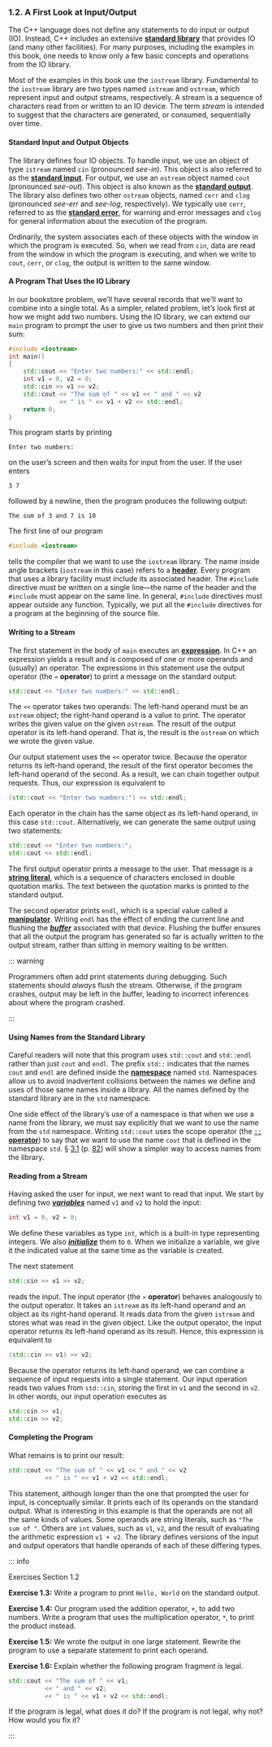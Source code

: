 <h3 id="filepos136281">1.2. A First Look at Input/Output</h3>
<p>The C++ language does not define any statements to do input or output (IO). Instead, C++ includes an extensive <strong><a href="018-defined_terms.html#filepos267297" id="filepos136536">standard library</a></strong> that provides IO (and many other facilities). For many purposes, including the examples in this book, one needs to know only a few basic concepts and operations from the IO library.</p>
<p>Most of the examples in this book use the <code>iostream</code> library. Fundamental to the <code>iostream</code> library are two types named <code>istream</code> and <code>ostream</code>, which represent input and output streams, respectively. A stream is a sequence of characters read from or written to an IO device. The term <em>stream</em> is intended to suggest that the characters are generated, or consumed, sequentially over time.</p>
<h4><a id="filepos137881"></a>Standard Input and Output Objects</h4>
<p>The library defines four IO objects. To handle input, we use an object of type <code>istream</code> named <code>cin</code> (pronounced <em>see-in</em>). This object is also referred to as the <strong><a href="018-defined_terms.html#filepos267042" id="filepos138401">standard input</a></strong>. For output, we use an <code>ostream</code> object named <code>cout</code> (pronounced <em>see-out</em>). This object is also known as the <strong><a href="018-defined_terms.html#filepos267962" id="filepos138826">standard output</a></strong>. The library also defines two other <code>ostream</code> objects, named <code>cerr</code> and <code>clog</code> (pronounced <em>see-err</em> and <em>see-log</em>, respectively). We typically use <code>cerr</code>, referred to as the <strong><a href="018-defined_terms.html#filepos266714" id="filepos139556">standard error</a></strong>, for warning and error messages and <code>clog</code> for general information about the execution of the program.</p>
<p>Ordinarily, the system associates each of these objects with the window in which the program is executed. So, when we read from <code>cin</code>, data are read from the window in which the program is executing, and when we write to <code>cout</code>, <code>cerr</code>, or <code>clog</code>, the output is written to the same window.</p>
<h4>A Program That Uses the IO Library</h4>
<p>In our bookstore problem, we’ll have several records that we’ll want to combine into a single total. As a simpler, related problem, let’s look first at how we might add two numbers. Using the IO library, we can extend our <code>main</code> program to prompt the user to give us two numbers and then print their sum:</p>

```c++
#include <iostream>
int main()
{
    std::cout << "Enter two numbers:" << std::endl;
    int v1 = 0, v2 = 0;
    std::cin >> v1 >> v2;
    std::cout << "The sum of " << v1 << " and " << v2
              << " is " << v1 + v2 << std::endl;
    return 0;
}
```

<p>This program starts by printing</p>

```
Enter two numbers:
```

<p>on the user’s screen and then waits for input from the user. If the user enters</p>

```
3 7
```

<p>followed by a newline, then the program produces the following output:</p>

```
The sum of 3 and 7 is 10
```

<p>The first line of our program</p>

```c++
#include <iostream>
```

<p>tells the compiler that we want to use the <code>iostream</code> library. The name inside angle brackets (<code>iostream</code> in this case) refers to a <strong><a href="018-defined_terms.html#filepos262368" id="filepos143359">header</a></strong>. Every program that uses a library facility must include its associated header. The <code>#include</code> directive <a id="filepos143585"></a>must be written on a single line—the name of the header and the <code>#include</code> must appear on the same line. In general, <code>#include</code> directives must appear outside any function. Typically, we put all the <code>#include</code> directives for a program at the beginning of the source file.</p>
<h4>Writing to a Stream</h4>
<p>The first statement in the body of <code>main</code> executes an <strong><a href="018-defined_terms.html#filepos260662" id="filepos144324">expression</a></strong>. In C++ an expression yields a result and is composed of one or more operands and (usually) an operator. The expressions in this statement use the output operator (the <code>«</code>
<strong>operator</strong>) to print a message on the standard output:</p>

```c++
std::cout << "Enter two numbers:" << std::endl;
```

<p>The <code>&lt;&lt;</code> operator takes two operands: The left-hand operand must be an <code>ostream</code> object; the right-hand operand is a value to print. The operator writes the given value on the given <code>ostream</code>. The result of the output operator is its left-hand operand. That is, the result is the <code>ostream</code> on which we wrote the given value.</p>
<p>Our output statement uses the <code>&lt;&lt;</code> operator twice. Because the operator returns its left-hand operand, the result of the first operator becomes the left-hand operand of the second. As a result, we can chain together output requests. Thus, our expression is equivalent to</p>

```c++
(std::cout << "Enter two numbers:") << std::endl;
```

<p>Each operator in the chain has the same object as its left-hand operand, in this case <code>std::cout</code>. Alternatively, we can generate the same output using two statements:</p>

```c++
std::cout << "Enter two numbers:";
std::cout << std::endl;
```

<p>The first output operator prints a message to the user. That message is a <strong><a href="018-defined_terms.html#filepos269356" id="filepos147298">string literal</a></strong>, which is a sequence of characters enclosed in double quotation marks. The text between the quotation marks is printed to the standard output.</p>
<p>The second operator prints <code>endl</code>, which is a special value called a <strong><a href="018-defined_terms.html#filepos264529" id="filepos147711">manipulator</a></strong>. Writing <code>endl</code> has the effect of ending the current line and flushing the <em><strong><a href="018-defined_terms.html#filepos255088" id="filepos147924">buffer</a></strong></em> associated with that device. Flushing the buffer ensures that all the output the program has generated so far is actually written to the output stream, rather than sitting in memory waiting to be written.</p>

::: warning
<p>Programmers often add print statements during debugging. Such statements should <em>always</em> flush the stream. Otherwise, if the program crashes, output may be left in the buffer, leading to incorrect inferences about where the program crashed.</p>
:::

<h4>Using Names from the Standard Library</h4>
<p>Careful readers will note that this program uses <code>std::cout</code> and <code>std::endl</code> rather than just <code>cout</code> and <code>endl</code>. The prefix <code>std::</code> indicates that the names <code>cout</code> and <code>endl</code> are defined inside the <strong><a href="018-defined_terms.html#filepos265339" id="filepos149573">namespace</a></strong> named <code>std</code>. Namespaces allow us to <a id="filepos149843"></a>avoid inadvertent collisions between the names we define and uses of those same names inside a library. All the names defined by the standard library are in the <code>std</code> namespace.</p>
<p>One side effect of the library’s use of a namespace is that when we use a name from the library, we must say explicitly that we want to use the name from the <code>std</code> namespace. Writing <code>std::cout</code> uses the scope operator (the <a href="018-defined_terms.html#filepos272932" id="filepos150506"><code>::</code>
<strong>operator</strong></a>) to say that we want to use the name <code>cout</code> that is defined in the namespace <code>std</code>. § <a href="030-3.1._namespace_using_declarations.html#filepos638596">3.1</a> (p. <a href="030-3.1._namespace_using_declarations.html#filepos638596">82</a>) will show a simpler way to access names from the library.</p>
<h4>Reading from a Stream</h4>
<p>Having asked the user for input, we next want to read that input. We start by defining two <em><strong><a href="018-defined_terms.html#filepos270220" id="filepos151299">variables</a></strong></em> named <code>v1</code> and <code>v2</code> to hold the input:</p>

```c++
int v1 = 0, v2 = 0;
```

<p>We define these variables as type <code>int</code>, which is a built-in type representing integers. We also <em><strong><a href="018-defined_terms.html#filepos263223" id="filepos151916">initialize</a></strong></em> them to <code>0</code>. When we initialize a variable, we give it the indicated value at the same time as the variable is created.</p>
<p>The next statement</p>

```c++
std::cin >> v1 >> v2;
```

<p>reads the input. The input operator (the <code>»</code>
<strong>operator</strong>) behaves analogously to the output operator. It takes an <code>istream</code> as its left-hand operand and an object as its right-hand operand. It reads data from the given <code>istream</code> and stores what was read in the given object. Like the output operator, the input operator returns its left-hand operand as its result. Hence, this expression is equivalent to</p>

```c++
(std::cin >> v1) >> v2;
```

<p>Because the operator returns its left-hand operand, we can combine a sequence of input requests into a single statement. Our input operation reads two values from <code>std::cin</code>, storing the first in <code>v1</code> and the second in <code>v2</code>. In other words, our input operation executes as</p>

```c++
std::cin >> v1;
std::cin >> v2;
```

<h4>Completing the Program</h4>
<p>What remains is to print our result:</p>

```c++
std::cout << "The sum of " << v1 << " and " << v2
          << " is " << v1 + v2 << std::endl;
```

<p>This statement, although longer than the one that prompted the user for input, is conceptually similar. It prints each of its operands on the standard output. What is interesting in this example is that the operands are not all the same kinds of values. Some operands are string literals, such as <code>"The sum of "</code>. Others are <code>int</code> values, such as <code>v1</code>, <code>v2</code>, and the result of evaluating the arithmetic expression <code>v1 + v2</code>. The library defines versions of the input and output operators that handle operands of each of these differing types.</p>

::: info
<a id="filepos155658"></a><p>Exercises Section 1.2</p>
<p><strong>Exercise 1.3:</strong> Write a program to print <code>Hello, World</code> on the standard output.</p>
<p><strong>Exercise 1.4:</strong> Our program used the addition operator, <code>+</code>, to add two numbers. Write a program that uses the multiplication operator, <code>*</code>, to print the product instead.</p>
<p><strong>Exercise 1.5:</strong> We wrote the output in one large statement. Rewrite the program to use a separate statement to print each operand.</p>
<p><strong>Exercise 1.6:</strong> Explain whether the following program fragment is legal.</p>

```c++
std::cout << "The sum of " << v1;
          << " and " << v2;
          << " is " << v1 + v2 << std::endl;
```

<p>If the program is legal, what does it do? If the program is not legal, why not? How would you fix it?</p>
:::
